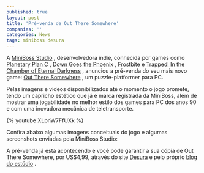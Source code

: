 ```yaml
---
published: true
layout: post
title: 'Pré-venda de Out There Somewhere'
companies: ''
categories: News
tags: miniboss desura
---
```

A <a href="http://studiominiboss.com/?lang=pt" target="_blank">MiniBoss Studio</a>
, desenvolvedora indie, conhecida por games como <a href="http://studiominiboss.com/planetary-plan-c/" target="_blank">Planetary Plan C</a>
, <a href="http://studiominiboss.com/down-goes-the-phoenix/" target="_blank">Down Goes the Phoenix</a>
, <a href="http://studiominiboss.com/2012/01/10/ludum-dare-results/" target="_blank">Frostbite</a>
 e <a href="http://studiominiboss.com/trapped-in-the-chamber-of-eternal-darkness/" target="_blank">Trapped! In the Chamber of Eternal Darkness</a>
, anunciou a pr&#233;-venda do seu mais novo game: <a href="http://studiominiboss.com/out-there-somewhere/?lang=pt" target="_blank">Out There Somewhere</a>
, um puzzle-platformer para PC.

Pelas imagens e videos disponibilizados at&#233; o momento o jogo promete, tendo um capricho est&#233;tico que j&#225; &#233; marca registrada da MiniBoss, al&#233;m de mostrar uma jogabilidade no melhor estilo dos games para PC dos anos 90 e com uma inovadora mec&#226;nica de teletransporte.


{% youtube XLpnW7FfUXk %}

Confira abaixo algumas imagens conceituais do jogo e algumas screenshots enviadas pela MiniBoss Studio:

 
A pr&#233;-venda j&#225; est&#225; acontecendo e voc&#234; pode garantir a sua c&#243;pia de Out There Somewhere, por US$4,99, atrav&#233;s do site <a href="http://www.desura.com/" target="_blank">Desura</a>
 e pelo pr&#243;prio <a href="http://studiominiboss.com" target="_blank">blog do est&#250;dio</a>
.
 
 
